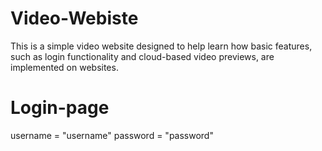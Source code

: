 # Video-Webiste
This is a simple video website designed to help learn how basic features, such as login functionality and cloud-based video previews, are implemented on websites.


# Login-page
username = "username"
password = "password"
